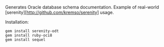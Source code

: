 Generates Oracle database schema documentation. Example of real-world [serenity][http://github.com/kremso/serenity] usage.

Installation:

    gem install serenity-odt
    gem install ruby-oci8
    gem install sequel
